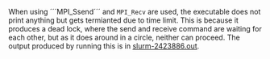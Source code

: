 When using ´´´MPI_Ssend´´´ and ```MPI_Recv``` are used, the executable does not print anything but gets termianted
due to time limit. This is because it produces a dead lock, where the send and receive command are waiting for each other, but as it does around in a circle, neither can proceed. The output produced by running this is in [slurm-2423886.out](slurm-2423886.out).


